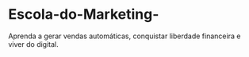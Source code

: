 # Escola-do-Marketing-
Aprenda a gerar vendas automáticas, conquistar liberdade financeira e viver do digital.
